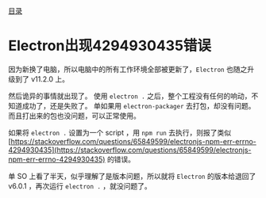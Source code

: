 [目录](./)
# Electron出现4294930435错误

因为新换了电脑，所以电脑中的所有工作环境全部被更新了，`Electron` 也随之升级到了 v11.2.0 上。

然后诡异的事情就出现了。
使用 `electron .` 之后，整个工程没有任何的响动，不知道成功了，还是失败了。
单如果用 `electron-packager` 去打包，却没有问题。
而且打出来的包也没问题，可以正常使用。

如果将 `electron .` 设置为一个 script ，用 `npm run` 去执行，则报了类似 [https://stackoverflow.com/questions/65849599/electronjs-npm-err-errno-4294930435](https://stackoverflow.com/questions/65849599/electronjs-npm-err-errno-4294930435) 的错误。

单 SO 上看了半天，似乎理解了是版本问题，所以就将 `Electron` 的版本给退回了 v6.0.1 ，再次运行 `electron .` ，就没问题了。